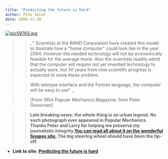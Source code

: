 ```yaml
---
title: "Predicting the future is hard"
author: Pito Salas
date: 2004-11-30
---
```


[![pic59763.jpg](https://i0.wp.com/s3.media.squarespace.com/production/1075723/12829350/weblogs/archives/pic59763-thumb.jpg?resize=300%2C225)](<https://i0.wp.com/s3.media.squarespace.com/production/1075723/12829350/weblogs/archives/pic59763.jpg>)

>>

>> _" Scientists at the RAND Corporation have created this model to illustrate
how a "home computer" could look like in the year 2004. However the needed
technology will not be economically feasible for the average home. Also the
scientists readily admit that the computer will require not yet invented
technology to actually work, but 50 years from now scientific progress is
expected to solve these problem.

>>

>> With teletype interface and the Fortran language, the computer will be easy
to use" _

>>

>> [From 1954 Popular Mechanics Magazine, from Peter Grossman]

>>

>> **Late breaking news: the whole thing is an urban legend. No such
photograph ever appeared in Popular Mechanics. Thanks Peter and Larry for
helping me preserve my journalistic integrity.[You can read all about it on
the wonderful Snopes
site.](<http://www.snopes.com/inboxer/hoaxes/computer.asp>) The big steering
wheel should have been the tip-off.**


* **Link to site:** **[Predicting the future is hard](None)**
